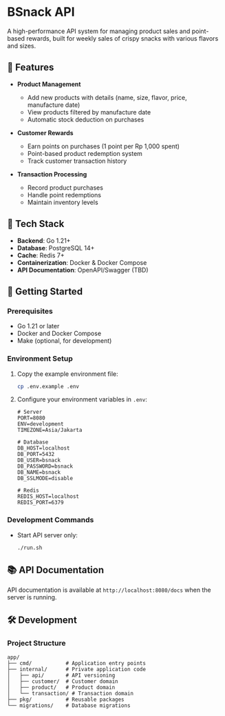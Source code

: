 # BSnack API

A high-performance API system for managing product sales and point-based rewards, built for weekly sales of crispy snacks with various flavors and sizes.

## 🚀 Features

- **Product Management**
  - Add new products with details (name, size, flavor, price, manufacture date)
  - View products filtered by manufacture date
  - Automatic stock deduction on purchases

- **Customer Rewards**
  - Earn points on purchases (1 point per Rp 1,000 spent)
  - Point-based product redemption system
  - Track customer transaction history

- **Transaction Processing**
  - Record product purchases
  - Handle point redemptions
  - Maintain inventory levels

## 🧱 Tech Stack

- **Backend**: Go 1.21+
- **Database**: PostgreSQL 14+
- **Cache**: Redis 7+
- **Containerization**: Docker & Docker Compose
- **API Documentation**: OpenAPI/Swagger (TBD)

## 🚀 Getting Started

### Prerequisites

- Go 1.21 or later
- Docker and Docker Compose
- Make (optional, for development)

### Environment Setup

1. Copy the example environment file:
   ```bash
   cp .env.example .env
   ```

2. Configure your environment variables in `.env`:
   ```env
   # Server
   PORT=8080
   ENV=development
   TIMEZONE=Asia/Jakarta
   
   # Database
   DB_HOST=localhost
   DB_PORT=5432
   DB_USER=bsnack
   DB_PASSWORD=bsnack
   DB_NAME=bsnack
   DB_SSLMODE=disable
   
   # Redis
   REDIS_HOST=localhost
   REDIS_PORT=6379
   ```


### Development Commands

- Start API server only:
  ```bash
  ./run.sh
  ```

## 📚 API Documentation

API documentation is available at `http://localhost:8080/docs` when the server is running.

## 🛠 Development

### Project Structure

```
app/
├── cmd/           # Application entry points
├── internal/      # Private application code
│   ├── api/       # API versioning
│   ├── customer/  # Customer domain
│   ├── product/   # Product domain
│   └── transaction/ # Transaction domain
├── pkg/           # Reusable packages
└── migrations/    # Database migrations
```